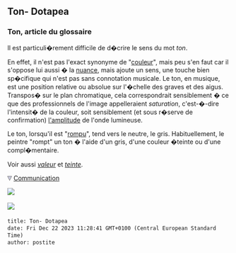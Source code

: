## Ton- Dotapea
### Ton, article du glossaire
 Il est particuli�rement difficile de d�crire le sens du mot _ton_.

En effet, il n'est pas l'exact synonyme de "[couleur](couleur.html)", mais peu s'en faut car il s'oppose lui aussi � la [nuance](nuance.html), mais ajoute un sens, une touche bien sp�cifique qui n'est pas sans connotation musicale. Le ton, en musique, est une position relative ou absolue sur l'�chelle des graves et des aigus. Transpos� sur le plan chromatique, cela correspondrait sensiblement � ce que des professionnels de l'image appelleraient _saturation_, c'est-�-dire l'intensit� de la couleur, soit sensiblement (et sous r�serve de confirmation) [l'amplitude](onde.html#amplitude) de l'onde lumineuse.

Le ton, lorsqu'il est "[rompu](rompu.html)", tend vers le neutre, le gris. Habituellement, le peintre "rompt" un ton � l'aide d'un gris, d'une couleur �teinte ou d'une compl�mentaire.

Voir aussi _[valeur](valeur.html)_ et _[teinte](teinte.html)_.



![](images/flechebas.gif) [Communication](http://www.artrealite.com/annonceurs.htm) 

[![](https://cbonvin.fr/sites/regie.artrealite.com/visuels/campagne1.png)](index-2.html#20131014)

![](https://cbonvin.fr/sites/regie.artrealite.com/visuels/campagne2.png)
```
title: Ton- Dotapea
date: Fri Dec 22 2023 11:28:41 GMT+0100 (Central European Standard Time)
author: postite
```
